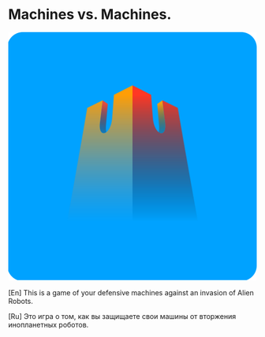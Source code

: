 # Machines vs. Machines.
![icon](icons/mvm-game-icon.svg)

[En]
This is a game of your defensive machines against an invasion of Alien Robots. 

[Ru]
Это игра о том, как вы защищаете свои машины от вторжения инопланетных роботов.
